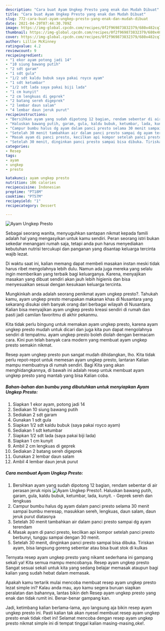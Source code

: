 ```yaml
---
description: "Cara buat Ayam Ungkep Presto yang enak dan Mudah Dibuat"
title: "Cara buat Ayam Ungkep Presto yang enak dan Mudah Dibuat"
slug: 772-cara-buat-ayam-ungkep-presto-yang-enak-dan-mudah-dibuat
date: 2021-04-29T07:44:30.709Z
image: https://img-global.cpcdn.com/recipes/0f2f969873832379/680x482cq70/ayam-ungkep-presto-foto-resep-utama.jpg
thumbnail: https://img-global.cpcdn.com/recipes/0f2f969873832379/680x482cq70/ayam-ungkep-presto-foto-resep-utama.jpg
cover: https://img-global.cpcdn.com/recipes/0f2f969873832379/680x482cq70/ayam-ungkep-presto-foto-resep-utama.jpg
author: Lillie McKinney
ratingvalue: 4.2
reviewcount: 9
recipeingredient:
- "1 ekor ayam potong jadi 14"
- "10 siung bawang putih"
- "2 sdt garam"
- "1 sdt gula"
- "1/2 sdt kaldu bubuk saya pakai royco ayam"
- "1 sdt ketumbar"
- "1/2 sdt lada saya pakai biji lada"
- "1 cm kunyit"
- "2 cm lengkuas di geprek"
- "2 batang sereh digeprek"
- "2 lembar daun salam"
- "4 lembar daun jeruk purut"
recipeinstructions:
- "Bersihkan ayam yang sudah dipotong 12 bagian, rendam sebentar di air perasan jeruk nipis"
- "Haluskan bawang putih, garam, gula, kaldu bubuk, ketumbar, lada, kunyit. Geprek sereh dan lengkuas"
- "Campur bumbu halus dg ayam dalam panci presto selama 30 menit sampai bumbu meresap, masukkan sereh, lengkuas, daun salam, daun jeruk purut diatasnya"
- "Setelah 30 menit tambahkan air dalam panci presto sampai dg ayam terendam"
- "Masak ayam di panci presto, kecilkan api kompor setelah panci presto berbunyi, tunggu sampai dengan 30 menit."
- "Setelah 30 menit, dinginkan panci presto sampai bisa dibuka. Tiriskan ayam, bisa langsung goreng sebentar atau bisa buat stok di kulkas"
categories:
- Resep
tags:
- ayam
- ungkep
- presto

katakunci: ayam ungkep presto 
nutrition: 106 calories
recipecuisine: Indonesian
preptime: "PT18M"
cooktime: "PT57M"
recipeyield: "1"
recipecategory: Dessert

---
```



![Ayam Ungkep Presto](https://img-global.cpcdn.com/recipes/0f2f969873832379/680x482cq70/ayam-ungkep-presto-foto-resep-utama.jpg)

Sebagai seorang wanita, menyuguhkan santapan nikmat kepada famili adalah hal yang mengasyikan untuk kamu sendiri. Peran seorang istri bukan sekedar menangani rumah saja, tetapi anda pun harus menyediakan kebutuhan nutrisi tercukupi dan panganan yang disantap keluarga tercinta wajib lezat.

Di waktu  saat ini, kalian memang dapat membeli masakan instan meski tidak harus ribet mengolahnya lebih dulu. Namun ada juga mereka yang selalu ingin memberikan yang terbaik bagi keluarganya. Karena, menyajikan masakan yang dibuat sendiri akan jauh lebih higienis dan bisa menyesuaikan sesuai dengan kesukaan keluarga tercinta. 



Mungkinkah anda adalah seorang penikmat ayam ungkep presto?. Tahukah kamu, ayam ungkep presto merupakan makanan khas di Nusantara yang sekarang disukai oleh banyak orang dari berbagai wilayah di Nusantara. Kalian bisa menyajikan ayam ungkep presto kreasi sendiri di rumah dan pasti jadi camilan favoritmu di akhir pekanmu.

Kita tidak perlu bingung untuk memakan ayam ungkep presto, karena ayam ungkep presto mudah untuk dicari dan juga kita pun dapat mengolahnya sendiri di tempatmu. ayam ungkep presto boleh diolah dengan bermacam cara. Kini pun telah banyak cara modern yang membuat ayam ungkep presto semakin nikmat.

Resep ayam ungkep presto pun sangat mudah dihidangkan, lho. Kita tidak perlu repot-repot untuk memesan ayam ungkep presto, lantaran Kalian mampu membuatnya di rumah sendiri. Bagi Kita yang akan menghidangkannya, di bawah ini adalah resep untuk membuat ayam ungkep presto yang mantab yang bisa Kalian coba.

<!--inarticleads1-->

##### Bahan-bahan dan bumbu yang dibutuhkan untuk menyiapkan Ayam Ungkep Presto:

1. Siapkan 1 ekor ayam, potong jadi 14
1. Sediakan 10 siung bawang putih
1. Sediakan 2 sdt garam
1. Gunakan 1 sdt gula
1. Siapkan 1/2 sdt kaldu bubuk (saya pakai royco ayam)
1. Sediakan 1 sdt ketumbar
1. Siapkan 1/2 sdt lada (saya pakai biji lada)
1. Siapkan 1 cm kunyit
1. Ambil 2 cm lengkuas di geprek
1. Sediakan 2 batang sereh digeprek
1. Gunakan 2 lembar daun salam
1. Ambil 4 lembar daun jeruk purut




<!--inarticleads2-->

##### Cara membuat Ayam Ungkep Presto:

1. Bersihkan ayam yang sudah dipotong 12 bagian, rendam sebentar di air perasan jeruk nipis
<img src="https://img-global.cpcdn.com/steps/4a117df6cf7cff3b/160x128cq70/ayam-ungkep-presto-langkah-memasak-1-foto.jpg" alt="Ayam Ungkep Presto">1. Haluskan bawang putih, garam, gula, kaldu bubuk, ketumbar, lada, kunyit. - Geprek sereh dan lengkuas
1. Campur bumbu halus dg ayam dalam panci presto selama 30 menit sampai bumbu meresap, masukkan sereh, lengkuas, daun salam, daun jeruk purut diatasnya
1. Setelah 30 menit tambahkan air dalam panci presto sampai dg ayam terendam
1. Masak ayam di panci presto, kecilkan api kompor setelah panci presto berbunyi, tunggu sampai dengan 30 menit.
1. Setelah 30 menit, dinginkan panci presto sampai bisa dibuka. Tiriskan ayam, bisa langsung goreng sebentar atau bisa buat stok di kulkas




Ternyata resep ayam ungkep presto yang nikamt sederhana ini gampang sekali ya! Kita semua mampu mencobanya. Resep ayam ungkep presto Sangat sesuai sekali untuk kita yang sedang belajar memasak ataupun bagi kalian yang sudah hebat dalam memasak.

Apakah kamu tertarik mulai mencoba membuat resep ayam ungkep presto lezat simple ini? Kalau anda mau, ayo kamu segera buruan siapkan peralatan dan bahannya, lantas bikin deh Resep ayam ungkep presto yang enak dan tidak rumit ini. Benar-benar gampang kan. 

Jadi, ketimbang kalian berlama-lama, ayo langsung aja bikin resep ayam ungkep presto ini. Pasti kalian tak akan nyesel membuat resep ayam ungkep presto enak tidak ribet ini! Selamat mencoba dengan resep ayam ungkep presto nikmat simple ini di tempat tinggal kalian masing-masing,oke!.

